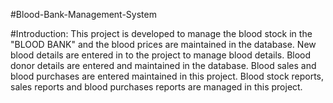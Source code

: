 #Blood-Bank-Management-System

#Introduction:
This project is developed to manage the blood stock in the "BLOOD BANK" and the blood prices are maintained in the database. New blood details are entered in to the project to manage blood details. Blood donor details are entered and maintained in the database. Blood sales and blood purchases are entered maintained in this project. Blood stock reports, sales reports and blood purchases reports are managed in this project.
